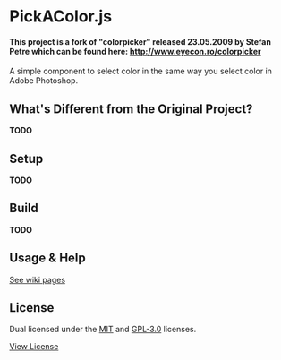 PickAColor.js
==============

#### This project is a fork of "colorpicker" released 23.05.2009 by Stefan Petre which can be found here: http://www.eyecon.ro/colorpicker

A simple component to select color in the same way you select color in Adobe Photoshop.


## What's Different from the Original Project?

__TODO__


## Setup

__TODO__


## Build

__TODO__


## Usage & Help

[See wiki pages](wiki)


## License

Dual licensed under the [MIT](http://opensource.org/licenses/MIT) and [GPL-3.0](https://www.gnu.org/licenses/gpl-3.0-standalone.html) licenses.

[View License](LICENSES)